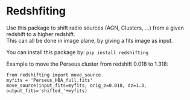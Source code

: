 # Redshfiting

Use this package to shift radio sources (AGN, Clusters, ...) from a given redshift to a higher redshift. \
This can all be done in image plane, by giving a fits image as input.

You can install this package by:
```pip install redshifting```

Example to move the Perseus cluster from redshift 0.018 to 1.318:

```
from redshifting import move_source
myfits = 'Perseus_HBA_full.fits'
move_source(input_fits=myfits, orig_z=0.018, dz=1.3, output_fits='shifted_'+myfits)
```
